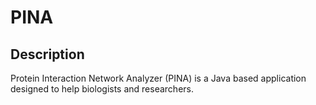 # PINA

## Description

Protein Interaction Network Analyzer (PINA) is a Java based application designed to help biologists and researchers.